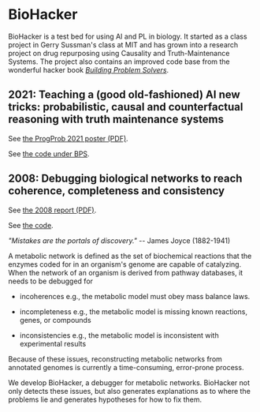 # BioHacker

BioHacker is a test bed for using AI and PL in biology. It started as a class project in Gerry Sussman's class at MIT and has grown into a research project on drug repurposing using Causality and Truth-Maintenance Systems. The project also contains an improved code base from the wonderful hacker book _[Building Problem Solvers](BPS)_.

## 2021: Teaching a (good old-fashioned) AI new tricks: probabilistic, causal and counterfactual reasoning with truth maintenance systems

See [the ProgProb 2021 poster (PDF)](https://probprog.cc/assets/posters/wed/28.pdf).

See [the code under BPS](https://github.com/namin/biohacker/tree/master/BPS#causality-toc).

## 2008: Debugging biological networks to reach coherence, completeness and consistency

See [the 2008 report (PDF)](http://lampwww.epfl.ch/~amin/doc/biohacker.pdf).

See [the code](https://github.com/namin/biohacker/tree/master/network-debugger).

_"Mistakes are the portals of discovery."_ -- James Joyce (1882-1941)

A metabolic network is defined as the set of biochemical reactions that the enzymes coded for in an organism's genome are capable of catalyzing. When the network of an organism is derived from pathway databases, it needs to be debugged for

* incoherences
  e.g., the metabolic model must obey mass balance laws.

* incompleteness
  e.g., the metabolic model is missing known reactions, genes, or compounds

* inconsistencies
  e.g., the metabolic model is inconsistent with experimental results

Because of these issues, reconstructing metabolic networks from annotated genomes is currently a time-consuming, error-prone process.

We develop BioHacker, a debugger for metabolic networks. BioHacker not only detects these issues, but also generates explanations as to where the problems lie and generates hypotheses for how to fix them.

